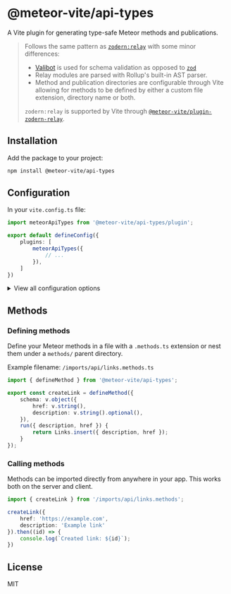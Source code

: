 # @meteor-vite/api-types
A Vite plugin for generating type-safe Meteor methods and publications.

> Follows the same pattern as [`zodern:relay`](https://github.com/zodern/meteor-relay) with some minor differences: 
> - [Valibot](https://valibot.dev/) is used for schema validation as opposed to [`zod`](https://zod.dev/)
> - Relay modules are parsed with Rollup's built-in AST parser.
> - Method and publication directories are configurable through Vite allowing for methods to be defined by either a custom file extension, directory name or both.
> 
> `zodern:relay` is supported by Vite through [`@meteor-vite/plugin-zodern-relay`](https://github.com/JorgenVatle/meteor-vite/tree/release/npm-packages/%40meteor-vite/plugin-zodern-relay).


## Installation

Add the package to your project:
```bash
npm install @meteor-vite/api-types
```

## Configuration
In your `vite.config.ts` file:
```typescript
import meteorApiTypes from '@meteor-vite/api-types/plugin';

export default defineConfig({
    plugins: [
        meteorApiTypes({
            // ...
        }),
    ]
})
```

<details>
<summary>View all configuration options</summary>

```typescript
import meteorApiTypes from '@meteor-vite/api-types/plugin';

export default defineConfig({
    plugins: [
        meteorApiTypes({
            /**
             * Treats the provided directory names as Meteor methods/publications.
             * @optional
             */
            dirname: {
                /**
                 * Parent directory for Meteor methods.
                 *
                 * All files within directories matching this name will be treated as
                 * Meteor methods regardless of their file extension.
                 *
                 * @default methods
                 */
                methods: string;
                
                /**
                 * Parent directory for Meteor publications.
                 *
                 * All files within directories matching this name will be treated as
                 * Meteor publications regardless of their file extension.
                 *
                 * @default publications
                 */
                publications: string;
            },
            
            /**
             * Treats the provided file extensions as Meteor methods/publications.
             * @optional
             */
            fileExtension: {
                /**
                 * File extension for Meteor methods.
                 *
                 * This can be used as an alternative to nesting methods under a
                 * methods directory.
                 *
                 * @default .methods.ts
                 */
                methods: string;
                
                /**
                 * File extension for Meteor publications.
                 *
                 * This can be used as an alternative to nesting publications under a
                 * publications directory.
                 *
                 * @default .publications.ts
                 */
                publications: string;
            },
        }),
    ]
})
```

</details>

## Methods

### Defining methods
Define your Meteor methods in a file with a `.methods.ts` extension or nest them under a `methods/` parent directory.

Example filename: `/imports/api/links.methods.ts`
```typescript
import { defineMethod } from '@meteor-vite/api-types';

export const createLink = defineMethod({
    schema: v.object({
        href: v.string(),
        description: v.string().optional(),
    }),
    run({ description, href }) {
        return Links.insert({ description, href });
    }
});
```

### Calling methods
Methods can be imported directly from anywhere in your app. This works both on the server and client.

```typescript
import { createLink } from '/imports/api/links.methods';

createLink({
    href: 'https://example.com',
    description: 'Example link'
}).then((id) => {
    console.log(`Created link: ${id}`);
})
```

## License
MIT